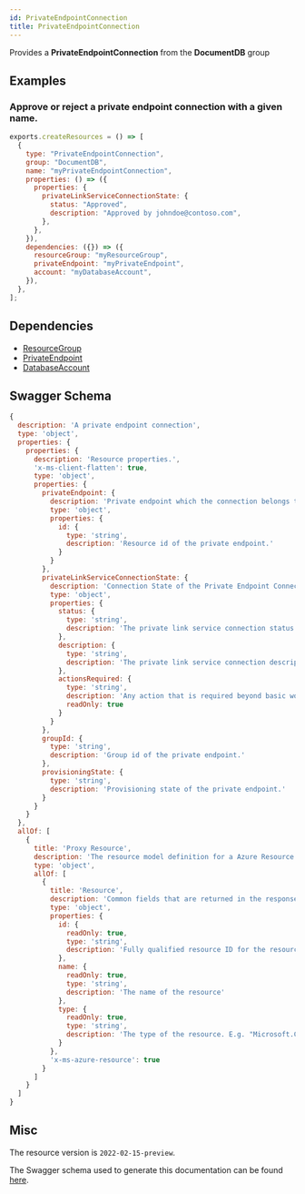 ```yaml
---
id: PrivateEndpointConnection
title: PrivateEndpointConnection
---
```

Provides a **PrivateEndpointConnection** from the **DocumentDB** group
## Examples
### Approve or reject a private endpoint connection with a given name.
```js
exports.createResources = () => [
  {
    type: "PrivateEndpointConnection",
    group: "DocumentDB",
    name: "myPrivateEndpointConnection",
    properties: () => ({
      properties: {
        privateLinkServiceConnectionState: {
          status: "Approved",
          description: "Approved by johndoe@contoso.com",
        },
      },
    }),
    dependencies: ({}) => ({
      resourceGroup: "myResourceGroup",
      privateEndpoint: "myPrivateEndpoint",
      account: "myDatabaseAccount",
    }),
  },
];

```
## Dependencies
- [ResourceGroup](../Resources/ResourceGroup.md)
- [PrivateEndpoint](../Network/PrivateEndpoint.md)
- [DatabaseAccount](../DocumentDB/DatabaseAccount.md)
## Swagger Schema
```js
{
  description: 'A private endpoint connection',
  type: 'object',
  properties: {
    properties: {
      description: 'Resource properties.',
      'x-ms-client-flatten': true,
      type: 'object',
      properties: {
        privateEndpoint: {
          description: 'Private endpoint which the connection belongs to.',
          type: 'object',
          properties: {
            id: {
              type: 'string',
              description: 'Resource id of the private endpoint.'
            }
          }
        },
        privateLinkServiceConnectionState: {
          description: 'Connection State of the Private Endpoint Connection.',
          type: 'object',
          properties: {
            status: {
              type: 'string',
              description: 'The private link service connection status.'
            },
            description: {
              type: 'string',
              description: 'The private link service connection description.'
            },
            actionsRequired: {
              type: 'string',
              description: 'Any action that is required beyond basic workflow (approve/ reject/ disconnect)',
              readOnly: true
            }
          }
        },
        groupId: {
          type: 'string',
          description: 'Group id of the private endpoint.'
        },
        provisioningState: {
          type: 'string',
          description: 'Provisioning state of the private endpoint.'
        }
      }
    }
  },
  allOf: [
    {
      title: 'Proxy Resource',
      description: 'The resource model definition for a Azure Resource Manager proxy resource. It will not have tags and a location',
      type: 'object',
      allOf: [
        {
          title: 'Resource',
          description: 'Common fields that are returned in the response for all Azure Resource Manager resources',
          type: 'object',
          properties: {
            id: {
              readOnly: true,
              type: 'string',
              description: 'Fully qualified resource ID for the resource. Ex - /subscriptions/{subscriptionId}/resourceGroups/{resourceGroupName}/providers/{resourceProviderNamespace}/{resourceType}/{resourceName}'
            },
            name: {
              readOnly: true,
              type: 'string',
              description: 'The name of the resource'
            },
            type: {
              readOnly: true,
              type: 'string',
              description: 'The type of the resource. E.g. "Microsoft.Compute/virtualMachines" or "Microsoft.Storage/storageAccounts"'
            }
          },
          'x-ms-azure-resource': true
        }
      ]
    }
  ]
}
```
## Misc
The resource version is `2022-02-15-preview`.

The Swagger schema used to generate this documentation can be found [here](https://github.com/Azure/azure-rest-api-specs/tree/main/specification/cosmos-db/resource-manager/Microsoft.DocumentDB/preview/2022-02-15-preview/privateEndpointConnection.json).
